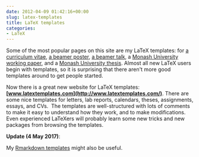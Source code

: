 ```yaml
---
date: 2012-04-09 01:42:16+00:00
slug: latex-templates
title: LaTeX templates
categories:
- LaTeX
---
```


Some of the most popular pages on this site are my LaTeX templates: for [a curriculum vitae](/hyndsight/cv/), [a beamer poster](/hyndsight/beamer-poster/), [a beamer talk](https://github.com/robjhyndman/MonashBeamer), a [Monash University working paper](https://github.com/robjhyndman/MonashWP), and a [Monash University thesis](/research/thesis.zip). Almost all new LaTeX users begin with templates, so it is surprising that there aren't more good templates around to get people started.

Now there is a great new website for LaTeX templates: **[www.latextemplates.com](http://www.latextemplates.com/)**. There are some nice templates for letters, lab reports, calendars, theses, assignments, essays, and CVs.  The templates are well-structured with lots of comments to make it easy to understand how they work, and to make modifications. Even experienced LaTeXers will probably learn some new tricks and new packages from browsing the templates.

**Update (4 May 2017)**: 

My [Rmarkdown templates](/hyndsight/monash-rmarkdown-templates-on-github/) might also be useful.
